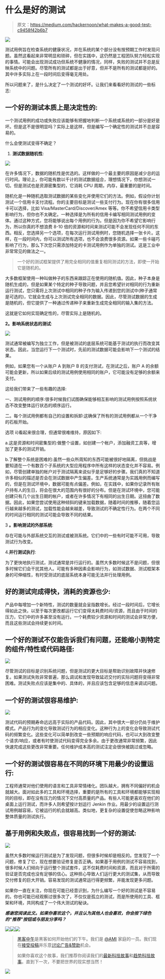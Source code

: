 # 什么是好的测试

> 原文：<https://medium.com/hackernoon/what-makes-a-good-test-c9458f42b6b7>

![](img/4e25ae6206dd0b73eb6c8216ff617ceb.png)

测试用例旨在检查系统的健康状况，并在系统的某个部分没有按预期工作时发现问题。虽然这看起来非常明显和琐碎，但在实践中，这仍然是工程团队努力轻松实现的事情。可能会出现测试成功但系统不健康的情况，同样，失败的测试并不总是反映系统中的问题。尽管所有的测试都是出于好意，但并不是所有的测试都是好的。其中许多实际上在一段时间后变得毫无用处。

所以问题来了，是什么决定了一个测试的好坏。让我们来看看好的测试的一些标志:

## 一个好的测试本质上是决定性的:

一个测试用例的成功或失败应该能够有把握地判断一个系统或系统的一部分是好是坏。但是这不是很明显吗？实际上是这样，但是编写一个确定性的测试并不总是容易的。

什么会使测试变得不确定？

1.  **测试数据随机性**:

![](img/cb82048c1d85bb75b49740c84c141ba2.png)

在许多情况下，数据的随机性是优选的。这样做的一个最主要的原因是减少总的运行时间。理论上，你可能有数以千计的测试数据组合，理想情况下，你想测试一切。但是测试也是资源密集型的，它消耗 CPU 周期，内存，最重要的是时间。

随机化是一种随机选取测试数据的某些变化并使用它们的方法。例如，假设你计划测试一个信用卡支付流程。你的主要目标是测试一些支付行为。现在你有很多信用卡可以选择，比如 Visa/MasterCard/Discover/Amex 等等。你不希望信用卡类型影响行为，但你也不太确定。一种选择是为所有的信用卡编写相同测试用例的变体。通过这种方式，您将能够说出每个用例的行为。但是因为你不希望它影响行为，所以你真的不想浪费 8-10 倍的资源和时间来测试可能不会发现任何不同的东西。相反，您选择另一个选项，在每次运行测试用例时，您随机选择一张卡片。这样，在一段时间内，你可以测试所有选项，也不会浪费很多资源。如果一些卡碰巧影响了行为，那么下次您只需添加特定的卡测试用例作为单独的测试。这是工业中非常常见的做法之一。

> 一个好的测试框架提供了用完全相同的值重复相同测试的方法，即使一开始它是随机的。

大多数框架使用一种叫做种子的东西来跟踪正在使用的随机值。因此，种子本身是随机生成的，但是如果某个特定的种子导致问题，并且您希望针对相同的行为重新运行测试，您只需将上次测试中相同的种子作为输入传递到您的测试中(种子通常是可选的)，它就会生成与上次测试完全相同的数据。因此，尽管测试数据的生成是随机的，但它提供了一种通过传递种子来重新生成完全相同的输入集的方法。

这就是它如何实现确定性的，尽管实际上是随机的。

**2。影响系统状态的测试**:

![](img/536114528b916adf9b0ed74a4f06de97.png)

测试通常被编写为独立工作，但是被测试的底层系统可能基于测试的执行而改变其状态。因此，当您运行下一个测试时，先前的测试数据可能会影响下一个测试的结果。

例如，如果您有一个从账户 A 到账户 B 的支付测试，在测试之后，账户 A 的余额可能会更新，所以如果后续的测试用例使用相同的账户，它可能没有足够的余额来支付。

这给我们带来了一些有趣的选择:

一、测试用例的顺序:很多时候我们试图确保能够相互影响的测试用例按照系统状态不改变整体运行状态的顺序运行。

二。每个测试用例都有自己的设置和拆卸:这确保了所有的测试用例都从一个干净的石板开始。

选项 ii)看起来很合理，但通常很难维持，原因如下:

a.这是资源和时间密集型的:做整个设置，如创建一个帐户，添加融资工具等，增加了更多的测试开销。

b.了解整个系统是困难的:虽然一些众所周知的东西可能被很好地隔离，但挑战是要知道在一个有数百个子系统的大型应用程序中所有这样的状态变化并不容易。例如，尽管创建单独的帐户对于测试隔离来说似乎是足够好的步骤。我们真的不知道许多相似的描述是否会在测试数据中产生偏差。生产系统通常是为实践用例而编写的，但是在测试环境中，数据可能有点偏差。例如，在实践中，如果你记录所有账户持有人的生日，将会在很大的范围内有很好的分布。但是在测试环境中，您可能创建只有几个出生日期的帐户，或者在许多情况下有相同的出生日期。这扭曲了数据。因此，如果您尝试使用这种倾斜的键来加载数据，随着时间的推移，随着您运行越来越多的测试，加载性能会越来越差，导致测试的不确定性行为。在两个不同的时间运行相同的测试可能会导致不同的结果。

3 **。影响测试的外部系统**:

存在可能与外部系统交互的测试或被测系统。它们中的一些有时可能不可用，导致测试行为改变。

4.**并行测试执行**:

为了更快地执行测试，测试通常是并行运行的。虽然大多数时候这不是问题，但很多时候它们会干扰其他人。可能有多种因素会影响行为，如测试数据、测试框架本身的可伸缩性，有时受测试的底层系统本身可能无法并行处理用例。

## 好的测试完成得快，消耗的资源也少:

产品中每增加一个新特性，测试的数量就会呈指数增长。经过一段时间后，它增长得如此之快，以至于每次更改都运行它们变得太耗费时间/资源，而且由于时间的压力，它们中的许多甚至没有运行。一个耗费较少资源和时间的测试会非常方便，而且这些测试会持续更长时间。

## 一个好的测试不仅能告诉我们有问题，还能缩小到特定的组件/特性或代码路径:

![](img/808a4ce1123583c22a9d9042ecc68c76.png)

尽管测试的目标是识别系统问题，但是测试的更大目标是帮助识别故障并快速修复。如果测试失败非常普遍，那么调试和发现导致延迟交付的实际问题将变得非常困难。测试失败点应该是集中的、具体的，并且应该包含足够的信息来调试问题。

## 一个好的测试很容易维护:

![](img/4d5e35300d0c6644e8d3060c4a35d24f.png)

测试代码的预期寿命远远高于实际的产品代码。因此，其中很大一部分仍处于维护模式。产品行为的变化导致测试行为的相应变化。这种行为上的变化会导致测试代码的频繁变化。这些变化可以简单到改变一些预期的响应代码，也可以大到改变整个请求/响应，或者有时使测试代码变得完全多余。由于更改通常非常频繁，因此快速完成这些更改非常重要。任何维护成本高的测试注定会很快被跳过或忽略。

## 一个好的测试很容易在不同的环境下用最少的设置运行:

工程师通常对他们使用的语言和工具非常情绪化。团队越大，拥有不同偏好的机会就越大。面对如此多的工具和环境选择，重要的是所有的工具和环境都能够实现相同的目标，即在没有压力的情况下交付高质量的产品。有些人可能更喜欢在他们的桌面上运行测试，而许多人则希望按计划运行 Jenkin 作业。用最少的设置运行测试用例越容易，它被运行的机会就越高。类似地，更复杂的设置促使忽略这种影响整体质量的测试执行。

## 基于用例和失败点，很容易找到一个好的测试:

![](img/f6fb1d9c0eacc5a23e4478a31ef625ca.png)

虽然大多数时候运行测试是为了发现问题，但很多时候却是相反的。您发现了一个问题，修复了它，现在想要验证修复是否正确。如果基于用例的测试不容易找到，很多时候人们倾向于运行整个测试套件，这不仅耗费时间和资源，而且对于所需的验证是否完成也没有足够的信心。这种担心导致人们运行更大的测试集，从而导致交付修复的巨大开销。容易发现的测试通常运行得更频繁，并能发现更多问题。

如果你一直在关注，你现在可能已经意识到，为什么编写一个好的测试是不容易的。你也可能已经观察过很多次了，不仅仅是孤立的测试，而是所使用的工具、框架和环境，共同构成了一个伟大测试的秘诀。

***感谢您阅读此文。如果你喜欢这个，并且认为其他人也会喜欢，你会按下绿色的“推荐”按钮或与朋友分享吗？***

[![](img/50ef4044ecd4e250b5d50f368b775d38.png)](http://bit.ly/HackernoonFB)[![](img/979d9a46439d5aebbdcdca574e21dc81.png)](https://goo.gl/k7XYbx)[![](img/2930ba6bd2c12218fdbbf7e02c8746ff.png)](https://goo.gl/4ofytp)

> [黑客中午](http://bit.ly/Hackernoon)是黑客如何开始他们的下午。我们是 [@AMI](http://bit.ly/atAMIatAMI) 家庭的一员。我们现在[接受投稿](http://bit.ly/hackernoonsubmission)并乐意[讨论广告&赞助](mailto:partners@amipublications.com)机会。
> 
> 如果你喜欢这个故事，我们推荐你阅读我们的[最新科技故事](http://bit.ly/hackernoonlatestt)和[趋势科技故事](https://hackernoon.com/trending)。直到下一次，不要把世界的现实想当然！

![](img/be0ca55ba73a573dce11effb2ee80d56.png)